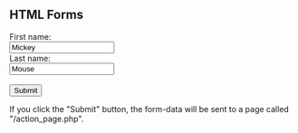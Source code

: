 <!DOCTYPE html>
<html>
<body>

<h2>HTML Forms</h2>

<form action="/action_page.php">
  First name:<br>
  <input type="text" name="User ID" value="Mickey">
  <br>
  Last name:<br>
  <input type="text" name="Password" value="Mouse">
  <br><br>
  <input type="submit" value="Submit">
</form> 

<p>If you click the "Submit" button, the form-data will be sent to a page called "/action_page.php".</p>

</body>
</html>
